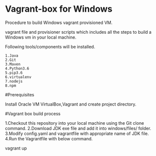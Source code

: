 # Vagrant-box for Windows
Procedure to build Windows vagrant provisioned VM. 

vagrant file and provisioner scripts which includes all the steps to build a Windows vm in your local machine.

Following tools/components will be installed.

    1.Java
    2.Git
    3.Maven
    4.Python3.6
    5.pip3.6
    6.virtualenv
    7.nodejs
    8.npm

#Prerequisites

Install Oracle VM VirtualBox,Vagrant and create project directory.

#Vagrant box build process

1.Checkout this repository into your local machine using the Git clone command.
2.Download JDK exe file and add it into windows/files/ folder.
3.Modify config.yaml and vagrantfile with appropriate name of JDK file.
4.Run the Vagrantfile with below command.
  
  vagrant up







